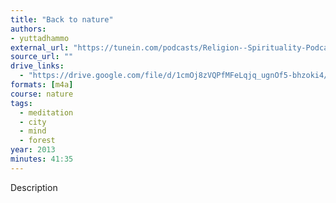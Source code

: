 ```yaml
---
title: "Back to nature"
authors:
- yuttadhammo
external_url: "https://tunein.com/podcasts/Religion--Spirituality-Podcas/Dhamma-Talks-(Part-3)-p2926505/?topicId=220379444"
source_url: ""
drive_links:
  - "https://drive.google.com/file/d/1cmOj8zVQPfMFeLqjq_ugnOf5-bhzoki4/view?usp=sharing"
formats: [m4a]
course: nature
tags:
  - meditation
  - city
  - mind
  - forest
year: 2013
minutes: 41:35
---
```

Description
